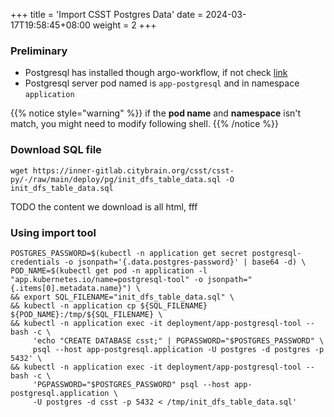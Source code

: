 +++
title = 'Import CSST Postgres Data'
date = 2024-03-17T19:58:45+08:00
weight = 2
+++

### Preliminary
- Postgresql has installed though argo-workflow, if not check [link](kubernetes/argo/argo-workflow/software/postgres/index.html)
- Postgresql server pod named is `app-postgresql` and in namespace `application`

{{% notice style="warning" %}}
if the **pod name** and **namespace** isn't match, you might need to modify following shell.
{{% /notice %}}

### Download SQL file
```shell
wget https://inner-gitlab.citybrain.org/csst/csst-py/-/raw/main/deploy/pg/init_dfs_table_data.sql -O init_dfs_table_data.sql
```
TODO the content we download is all html, fff

### Using import tool
```shell
POSTGRES_PASSWORD=$(kubectl -n application get secret postgresql-credentials -o jsonpath='{.data.postgres-password}' | base64 -d) \
POD_NAME=$(kubectl get pod -n application -l "app.kubernetes.io/name=postgresql-tool" -o jsonpath="{.items[0].metadata.name}") \
&& export SQL_FILENAME="init_dfs_table_data.sql" \
&& kubectl -n application cp ${SQL_FILENAME} ${POD_NAME}:/tmp/${SQL_FILENAME} \
&& kubectl -n application exec -it deployment/app-postgresql-tool -- bash -c \
     'echo "CREATE DATABASE csst;" | PGPASSWORD="$POSTGRES_PASSWORD" \
     psql --host app-postgresql.application -U postgres -d postgres -p 5432' \
&& kubectl -n application exec -it deployment/app-postgresql-tool -- bash -c \
     'PGPASSWORD="$POSTGRES_PASSWORD" psql --host app-postgresql.application \
     -U postgres -d csst -p 5432 < /tmp/init_dfs_table_data.sql'
```

